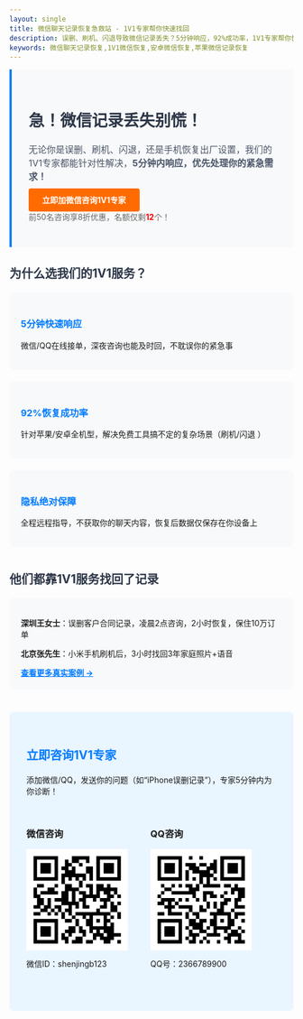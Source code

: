 ```yaml
---
layout: single
title: 微信聊天记录恢复急救站 - 1V1专家帮你快速找回
description: 误删、刷机、闪退导致微信记录丢失？5分钟响应，92%成功率，1V1专家帮你恢复珍贵记录，支持苹果/安卓全机型！
keywords: 微信聊天记录恢复,1V1微信恢复,安卓微信恢复,苹果微信记录恢复
---
```


<!-- 首屏紧急引导区 -->
<div style="background-color:#f8f9fa; padding:30px; border-left:4px solid #007bff; margin-bottom:30px;">
  <h1 style="color:#2d3748; font-size:28px;">急！微信记录丢失别慌！</h1>
  <p style="color:#4a5568; font-size:16px; margin:20px 0;">无论你是误删、刷机、闪退，还是手机恢复出厂设置，我们的1V1专家都能针对性解决，<strong>5分钟内响应，优先处理你的紧急需求！</strong></p>
  <!-- 核心CTA按钮 -->
  <a href="#consult" style="background-color:#ff6b00; color:white; padding:12px 24px; text-decoration:none; border-radius:4px; font-weight:bold;">立即加微信咨询1V1专家</a>
  <p style="color:#666; font-size:14px; margin-top:10px;">前50名咨询享8折优惠，名额仅剩<span style="color:red; font-weight:bold;">12</span>个！</p>
</div>

<!-- 核心优势区 -->
<h2 style="color:#2d3748; margin:30px 0 20px;">为什么选我们的1V1服务？</h2>
<div style="display:flex; gap:20px; flex-wrap:wrap; margin-bottom:40px;">
  <!-- 优势1 -->
  <div style="flex:1; min-width:250px; background:#f8f9fa; padding:20px; border-radius:8px;">
    <h3 style="color:#007bff;">5分钟快速响应</h3>
    <p>微信/QQ在线接单，深夜咨询也能及时回，不耽误你的紧急事</p>
  </div>
  <!-- 优势2 -->
  <div style="flex:1; min-width:250px; background:#f8f9fa; padding:20px; border-radius:8px;">
    <h3 style="color:#007bff;">92%恢复成功率</h3>
    <p>针对苹果/安卓全机型，解决免费工具搞不定的复杂场景（刷机/闪退 ）</p>
  </div>
  <!-- 优势3 -->
  <div style="flex:1; min-width:250px; background:#f8f9fa; padding:20px; border-radius:8px;">
    <h3 style="color:#007bff;">隐私绝对保障</h3>
    <p>全程远程指导，不获取你的聊天内容，恢复后数据仅保存在你设备上</p>
  </div>
</div>

<!-- 精简案例区（引导到案例页） -->
<h2 style="color:#2d3748; margin:30px 0 20px;">他们都靠1V1服务找回了记录</h2>
<div style="background:#f8f9fa; padding:20px; border-radius:8px; margin-bottom:30px;">
  <p><strong>深圳王女士</strong>：误删客户合同记录，凌晨2点咨询，2小时恢复，保住10万订单</p>
  <p><strong>北京张先生</strong>：小米手机刷机后，3小时找回3年家庭照片+语音</p>
  <a href="/cases" style="color:#007bff; text-decoration:underline; font-weight:bold;">查看更多真实案例 →</a>
</div>

<!-- 咨询入口区（锚点定位，对应首屏按钮跳转） -->
<div id="consult" style="background:#e9f5ff; padding:30px; border-radius:8px; margin-top:40px;">
  <h2 style="color:#007bff; margin-bottom:20px;">立即咨询1V1专家</h2>
  <p>添加微信/QQ，发送你的问题（如“iPhone误删记录”），专家5分钟内为你诊断！</p>
  <!-- 二维码区域 -->
  <div style="display:flex; gap:40px; margin:30px 0;">
    <div>
      <h3>微信咨询</h3>
      <img src="wechat-qrcode.png" alt="微信咨询二维码" style="width:180px; height:180px;">
      <p style="margin-top:10px;">微信ID：shenjingb123</p>
    </div>
    <div>
      <h3>QQ咨询</h3>
     <img src="qq-qrcode.png" alt="QQ咨询二维码" style="width:180px; height:180px;">
      <p style="margin-top:10px;">QQ号：2366789900</p>
    </div>
  </div>
</div>
